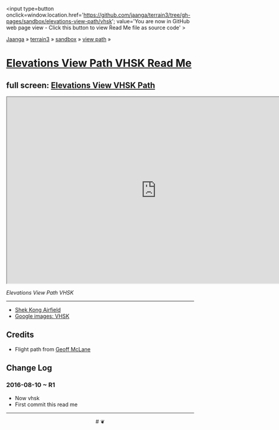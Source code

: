 <span style=display:none; >[You are now in GitHub source code view - click this link to view Read Me file as a web page]
( https://jaanga.github.io/terrain3/#sandbox/elevations-view-path/vhsk/ "View file as a web page." ) </span>
<input type=button onclick=window.location.href='https://github.com/jaanga/terrain3/tree/gh-pages/sandbox/elevations-view-path/vhsk'; value='You are now in GitHub web page view - Click this button to view Read Me file as source code' >

[Jaanga]( http://jaanga.github.io ) &raquo; [terrain3]( https://jaanga.github.io/terrain3/ ) &raquo;
[sandbox]( https://jaanga.github.io/terrain3/#sandbox/ ) &raquo; [view path]( https://jaanga.github.io/terrain3/#sandbox/elevations-view-path/ ) &raquo;


[Elevations View Path VHSK Read Me]( https://jaanga.github.io/terrain3/#sandbox/elevations-view-path/vhsk )
===


## full screen: [Elevations View VHSK Path]( https://jaanga.github.io/terrain3/sandbox/elevations-view-path/vhsk/index.html )


<img src="" style=display:none; width=800 >

<iframe src="https://jaanga.github.io/terrain3/sandbox/elevations-view-path/vhsk/index.html" width=800px height=500px onload=this.contentWindow.controls.enableZoom=false; ></iframe>

_Elevations View Path VHSK_

***

* [Shek Kong Airfield]( https://en.wikipedia.org/wiki/Shek_Kong_Airfield)
* [Google images: VHSK]( https://www.google.com/search?q=vhsk&espv=2&biw=1858&bih=995&tbm=isch )


## Credits

* Flight path from [Geoff McLane]( https://github.com/geoffmcl )


## Change Log

### 2016-08-10 ~ R1

* Now vhsk
* First commit this read me



***

<center title='Jaanga ~ your 3D happy place' >
# <a href=javascript:window.scrollTo(0,0); style=text-decoration:none; > ❦ </a>
</center>
